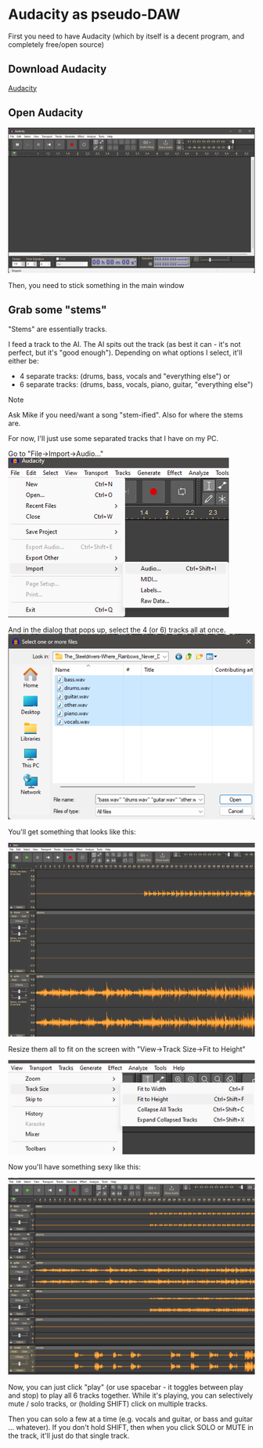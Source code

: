 # Audacity as pseudo-DAW

First you need to have Audacity (which by itself is a decent program, and completely free/open source)

## Download Audacity
[Audacity](https://www.audacityteam.org/)

## Open Audacity
![Main Window](screens/audacity_main.png)

Then, you need to stick something in the main window

## Grab some "stems"
"Stems" are essentially tracks.  

I feed a track to the AI.  The AI spits out the track (as best it can - it's not perfect, but it's "good enough").  Depending on what options I select, it'll either be:
* 4 separate tracks: (drums, bass, vocals and "everything else") or 
* 6 separate tracks: (drums, bass, vocals, piano, guitar, "everything else")

> [!NOTE] 
> Ask Mike if you need/want a song "stem-ified".  Also for where the stems are.

For now, I'll just use some separated tracks that I have on my PC.  

Go to "File->Import->Audio..."  
![Audacity Import Audio](screens/audacity-import_audio.png)

And in the dialog that pops up, select the 4 (or 6) tracks all at once.  
![Audacity multi-track import](screens/audacity_multi-track-selection.png)

You'll get something that looks like this:

![Huge Vertical Tracks](screens/audacity_huge-tracks.png)

Resize them all to fit on the screen with "View->Track Size->Fit to Height"

![Alt text](screens/audacity_view-fit-to-height.png)

Now you'll have something sexy like this:

![Alt text](screens/audacity-good_track_heights.png)

Now, you can just click "play" (or use spacebar - it toggles between play and stop) to play all 6 tracks together.  While it's playing, you can selectively mute / solo tracks, or (holding SHIFT) click on multiple tracks. 

Then you can solo a few at a time (e.g. vocals and guitar, or bass and guitar ... whatever).  If you don't hold SHIFT, then when you click SOLO or MUTE in the track, it'll just do that single track.

